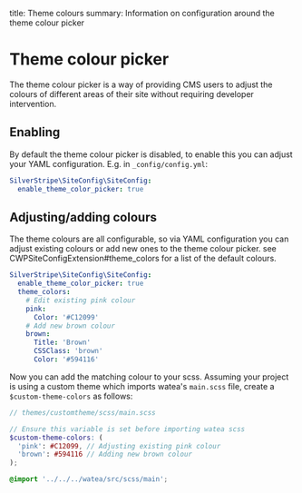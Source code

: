 title: Theme colours
summary: Information on configuration around the theme colour picker

# Theme colour picker

The theme colour picker is a way of providing CMS users to adjust the colours of different areas of their site without requiring developer intervention.

## Enabling

By default the theme colour picker is disabled, to enable this you can adjust your YAML configuration. E.g. in `_config/config.yml`:

```yml
SilverStripe\SiteConfig\SiteConfig:
  enable_theme_color_picker: true
```

## Adjusting/adding colours

The theme colours are all configurable, so via YAML configuration you can adjust existing colours or add new ones to the theme colour picker. see CWPSiteConfigExtension#theme_colors for a list of the default colours.

```yml
SilverStripe\SiteConfig\SiteConfig:
  enable_theme_color_picker: true
  theme_colors:
    # Edit existing pink colour
    pink:
      Color: '#C12099'
    # Add new brown colour
    brown:
      Title: 'Brown'
      CSSClass: 'brown'
      Color: '#594116'
```

Now you can add the matching colour to your scss. Assuming your project is using a custom theme which imports watea's `main.scss` file, create a `$custom-theme-colors` as follows:

```scss
// themes/customtheme/scss/main.scss

// Ensure this variable is set before importing watea scss
$custom-theme-colors: (
  'pink': #C12099, // Adjusting existing pink colour
  'brown': #594116 // Adding new brown colour
);

@import '../../../watea/src/scss/main';
```
